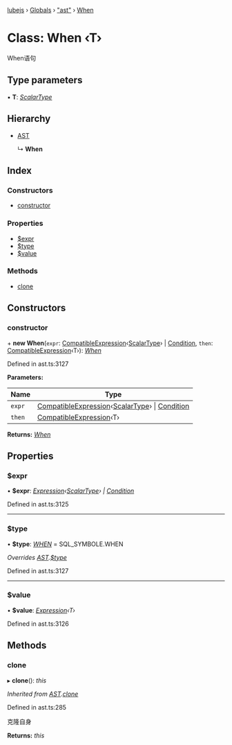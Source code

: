 [lubejs](../README.md) › [Globals](../globals.md) › ["ast"](../modules/_ast_.md) › [When](_ast_.when.md)

# Class: When ‹**T**›

When语句

## Type parameters

▪ **T**: *[ScalarType](../modules/_types_.md#scalartype)*

## Hierarchy

* [AST](_ast_.ast.md)

  ↳ **When**

## Index

### Constructors

* [constructor](_ast_.when.md#constructor)

### Properties

* [$expr](_ast_.when.md#expr)
* [$type](_ast_.when.md#type)
* [$value](_ast_.when.md#value)

### Methods

* [clone](_ast_.when.md#clone)

## Constructors

###  constructor

\+ **new When**(`expr`: [CompatibleExpression](../modules/_ast_.md#compatibleexpression)‹[ScalarType](../modules/_types_.md#scalartype)› | [Condition](_ast_.condition.md), `then`: [CompatibleExpression](../modules/_ast_.md#compatibleexpression)‹T›): *[When](_ast_.when.md)*

Defined in ast.ts:3127

**Parameters:**

Name | Type |
------ | ------ |
`expr` | [CompatibleExpression](../modules/_ast_.md#compatibleexpression)‹[ScalarType](../modules/_types_.md#scalartype)› &#124; [Condition](_ast_.condition.md) |
`then` | [CompatibleExpression](../modules/_ast_.md#compatibleexpression)‹T› |

**Returns:** *[When](_ast_.when.md)*

## Properties

###  $expr

• **$expr**: *[Expression](_ast_.expression.md)‹[ScalarType](../modules/_types_.md#scalartype)› | [Condition](_ast_.condition.md)*

Defined in ast.ts:3125

___

###  $type

• **$type**: *[WHEN](../enums/_constants_.sql_symbole.md#when)* = SQL_SYMBOLE.WHEN

*Overrides [AST](_ast_.ast.md).[$type](_ast_.ast.md#readonly-type)*

Defined in ast.ts:3127

___

###  $value

• **$value**: *[Expression](_ast_.expression.md)‹T›*

Defined in ast.ts:3126

## Methods

###  clone

▸ **clone**(): *this*

*Inherited from [AST](_ast_.ast.md).[clone](_ast_.ast.md#clone)*

Defined in ast.ts:285

克隆自身

**Returns:** *this*
